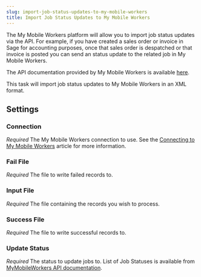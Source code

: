 ```yaml
---
slug: import-job-status-updates-to-my-mobile-workers
title: Import Job Status Updates to My Mobile Workers
---
```

The My Mobile Workers platform will allow you to import job status updates via the API. For example, if you have created a sales order or invoice in Sage for accounting purposes, once that sales order is despatched or that invoice is posted you can send an status update to the related job in My Mobile Workers.

The API documentation provided by My Mobile Workers is available [here](https://docs.mymobileworkers.com/index.php?title=Setting_the_status_of_a_job).

This task will import job status updates to My Mobile Workers in an XML format.

## Settings
### Connection
_Required_
The My Mobile Workers connection to use. See the [Connecting to My Mobile Workers](connecting-to-my-mobile-workers) article for more information.

### Fail File
_Required_
The file to write failed records to.

### Input File
_Required_
The file containing the records you wish to process.

### Success File
_Required_
The file to write successful records to.

### Update Status
_Required_
The status to update jobs to. List of Job Statuses is available from [MyMobileWorkers API documentation](https://docs.mymobileworkers.com/index.php?title=List_of_Job_Statuses).